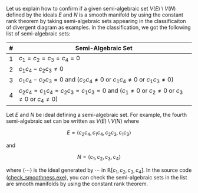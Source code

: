 Let us explain how to confirm if a given semi-algebraic set $V \left( E \right) \setminus V \left( N \right)$ defined by the ideals $E$ and $N$ is a smooth manifold by using the constant rank theorem by taking semi-algebraic sets appearing in the classificaiton of divergent diagram as examples. In the classification, we got the following list of semi-algebraic sets: 

| # | Semi-Algebraic Set |
| - |------------------- |
| 1 | $c_1 = c_2 = c_3 = c_4 = 0$ |
| 2 | $c_1 c_4 - c_2 c_3 \neq 0$ |
| 3 | $c_1 c_4 - c_2 c_3 = 0$ and ($c_2 c_4 \neq 0$ or $c_1 c_4 \neq 0$ or $c_1 c_3 \neq 0$)  |
| 4 | $c_2 c_4 = c_1 c_4 = c_2 c_3 = c_1 c_3 = 0$ and ($c_1 \neq 0$ or $c_2 \neq 0$ or $c_3 \neq 0$ or $c_4 \neq 0$)  |

Let $E$ and $N$ be ideal defining a semi-algebraic set. For example, the fourth semi-algebraic set can be written as $V \left( E \right) \setminus V \left( N \right)$ where 

$$E = \langle c_2 c_4, c_1 c_4, c_2 c_3, c_1 c_3 \rangle$$

and 

$$N = \langle c_1, c_2, c_3, c_4 \rangle$$

where $\langle \cdots \rangle$ is the ideal generated by $\cdots$ in $\mathbb{R} \left[ c_1, c_2, c_3, c_4 \right]$. In the source code ([check_smoothness.exe](check_smoothness.exe)), you can check the semi-algebraic sets in the list are smooth manifolds by using the constant rank theorem. 


